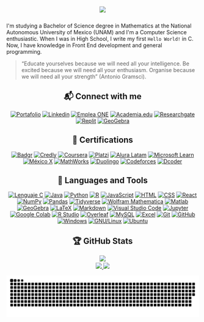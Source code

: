 <h1 align = "center">
    <a href = "https://github.com/SoyFabianRG">
        <img src="https://readme-typing-svg.herokuapp.com?font=JetBrains+Mono&weight=900&size=30&duration=4000&pause=1000&color=FFFFFF&center=true&vCenter=true&width=650&height=90&lines=Hello+World!+I'm+Fabian">
    </a>
</h1>

I'm studying a Bachelor of Science degree in Mathematics at the National Autonomous University of Mexico (UNAM) and I'm a Computer Science enthusiastic. When I was in High School, I write my first `Hello World!` in C. Now, I have knowledge in Front End development and general programming.

> “Educate yourselves because we will need all your intelligence. Be excited because we will need all your enthusiasm. Organise because we will need all your strength” (Antonio Gramsci).

<div align = "center">

## :mailbox_with_mail: Connect with me

[![Portafolio](https://img.shields.io/badge/Portafolio-222222?style=for-the-badge&logo=githubpages&logoColor=white)](https://soyfabianrg.github.io)
[![Linkedin](https://img.shields.io/badge/Linkedin-0A66C2?style=for-the-badge&logo=linkedin&logoColor=white)](https://www.linkedin.com/in/soyfabianrg)
[![Emplea ONE](https://img.shields.io/badge/Emplea_ONE-082B58?style=for-the-badge)](https://app.aluracursos.com/emprega-one/profile/soyfabianrg)
[![Academia.edu](https://img.shields.io/badge/Academia.edu-41454A?style=for-the-badge&logo=academia&logoColor=white)](https://unam.academia.edu/SoyFabianRG)
[![Researchgate](https://img.shields.io/badge/Researchgate-00CCBB?style=for-the-badge&logo=researchgate&logoColor=white)](https://www.researchgate.net/profile/Fabian-Rios-Gil-2)
[![Replit](https://img.shields.io/badge/Replit-F26207?style=for-the-badge&logo=replit&logoColor=white)](https://replit.com/@SoyFabianRG)
[![GeoGebra](https://img.shields.io/badge/Geogebra-6557d2?style=for-the-badge)](https://www.geogebra.org/u/soyfabianrg)

## :school_satchel: Certifications
 
[![Badgr](https://img.shields.io/badge/Badgr-282C4C?style=for-the-badge&logo=badgr&logoColor=white)](https://api.badgr.io/public/collections/82009f34774d4d0a9ad2e9894f4d6fea)
[![Credly](https://img.shields.io/badge/Credly-FF6B00?style=for-the-badge&logo=credly&logoColor=white)](https://www.credly.com/users/soyfabianrg)
[![Coursera](https://img.shields.io/badge/Coursera-0056D2?style=for-the-badge&logo=coursera&logoColor=white)](https://www.coursera.org/user/c10a888a8725cca7da1542d8559964eb)
[![Platzi](https://img.shields.io/badge/Platzi-98CA3F?style=for-the-badge&logo=platzi&logoColor=white)](https://platzi.com/p/SoyFabianRG)
[![Alura Latam](https://img.shields.io/badge/Alura_Latam-082B58?style=for-the-badge)](https://app.aluracursos.com/user/soyfabianrg)
[![Microsoft Learn](https://img.shields.io/badge/Microsoft_Learn-5E5E5E?style=for-the-badge&logo=microsoft&logoColor=white)](https://docs.microsoft.com/es-mx/users/soyfabianrg)
[![México X](https://img.shields.io/badge/México_X-18384E?style=for-the-badge)](https://mexicox.gob.mx/u/SoyFabianRG)
[![MathWorks](https://img.shields.io/badge/MathWorks-Bf4A06?style=for-the-badge)](https://la.mathworks.com/matlabcentral/profile/authors/21447057)
[![Duolingo](https://img.shields.io/badge/Duolingo-58CC02?style=for-the-badge&logo=duolingo&logoColor=white)](https://www.duolingo.com/profile/SoyFabianRG)
[![Codeforces](https://img.shields.io/badge/Codeforces-1F8ACB?style=for-the-badge&logo=codeforces&logoColor=white)](https://codeforces.com/profile/SoyFabianRG)
[![Dcoder](https://img.shields.io/badge/Dcoder-000000?style=for-the-badge)](https://code.dcoder.tech/profile/soyfabianrg)

## :wrench: Languages and Tools

[![Lenguaje C](https://img.shields.io/badge/C-A8B9CC?style=for-the-badge&logo=c&logoColor=white)](https://www.w3schools.com/c)
[![Java](https://img.shields.io/badge/Java-007396?style=for-the-badge&logo=oracle&logoColor=white)](https://www.java.com/es)
[![Python](https://img.shields.io/badge/Python-3776AB?style=for-the-badge&logo=python&logoColor=white)](https://www.python.org)
[![R](https://img.shields.io/badge/R-276DC3?style=for-the-badge&logo=r&logoColor=white)](https://www.r-project.org)
[![JavaScript](https://img.shields.io/badge/JavaScript-323330?style=for-the-badge&logo=javascript&logoColor=F7DF1E)](https://developer.mozilla.org/en-US/docs/web/javascript)
[![HTML](https://img.shields.io/badge/Html5-E34F26?style=for-the-badge&logo=html5&logoColor=white)](https://www.w3.org/html)
[![CSS](https://img.shields.io/badge/Css3-1572B6?style=for-the-badge&logo=css3&logoColor=white)](https://www.w3.org/Style/CSS)
[![React](https://img.shields.io/badge/React.js-20232A?style=for-the-badge&logo=react&logoColor=61DAFB)](https://reactjs.org)
[![NumPy](https://img.shields.io/badge/numpy-013243?style=for-the-badge&logo=numpy&logoColor=white)](https://numpy.org)
[![Pandas](https://img.shields.io/badge/Pandas-150458?style=for-the-badge&logo=pandas&logoColor=white)](https://pandas.pydata.org)
[![Tidyverse](https://img.shields.io/badge/Tidyverse-1A162D?style=for-the-badge&logo=tidyverse&logoColor=white)](https://www.tidyverse.org)
[![Wolfram Mathematica](https://img.shields.io/badge/Wolfram_Mathematica-DD1100?style=for-the-badge&logo=wolframmathematica&logoColor=white)](https://www.wolfram.com/mathematica)
[![Matlab](https://img.shields.io/badge/Matlab-Bf4A06?style=for-the-badge)](https://www.mathworks.com/products/matlab.html)
[![GeoGebra](https://img.shields.io/badge/Geogebra-6557d2?style=for-the-badge)](https://www.geogebra.org/)
[![LaTeX](https://img.shields.io/badge/Latex-008080?style=for-the-badge&logo=latex&logoColor=white)](https://www.latex-project.org)
[![Markdown](https://img.shields.io/badge/Markdown-000000?style=for-the-badge&logo=markdown&logoColor=white)](https://www.w3schools.io/file/markdown-introduction)
[![Visual Studio Code](https://img.shields.io/badge/Visual_Studio_Code-007ACC?style=for-the-badge&logo=visualstudiocode&logoColor=white)](https://code.visualstudio.com)
[![Jupyter](https://img.shields.io/badge/Jupyter-F37626?style=for-the-badge&logo=jupyter&logoColor=white)](https://jupyter.org)
[![Google Colab](https://img.shields.io/badge/Google_Colab-F9AB00?style=for-the-badge&logo=googlecolab&logoColor=white)](https://colab.research.google.com)
[![R Studio](https://img.shields.io/badge/R_Studio-75AADB?style=for-the-badge&logo=rstudio&logoColor=white)](https://www.rstudio.com)
[![Overleaf](https://img.shields.io/badge/Overleaf-47A141?style=for-the-badge&logo=overleaf&logoColor=white)](https://www.overleaf.com/)
[![MySQL](https://img.shields.io/badge/MySQL-4479A1?style=for-the-badge&logo=mysql&logoColor=white)](https://www.mysql.com)
[![Excel](https://img.shields.io/badge/Excel-217346?style=for-the-badge&logo=microsoftexcel&logoColor=white)](https://www.microsoft.com/es-mx/microsoft-365/excel")
[![Git](https://img.shields.io/badge/Git-F05032?style=for-the-badge&logo=git&logoColor=white)](https://git-scm.com)
[![GitHub](https://img.shields.io/badge/GitHub-181717?style=for-the-badge&logo=github&logoColor=white)](https://github.com)
[![Windows](https://img.shields.io/badge/Windows-0078D6?style=for-the-badge&logo=windows&logoColor=white)](https://www.microsoft.com/es-xl/windows)
[![GNU/Linux](https://img.shields.io/badge/GNU/Linux-FCC624?style=for-the-badge&logo=linux&logoColor=black)](https://www.gnu.org)
[![Ubuntu](https://img.shields.io/badge/Ubuntu-E95420?style=for-the-badge&logo=ubuntu&logoColor=white)](https://ubuntu.com)

<!-- [![NPM](https://img.shields.io/badge/NPM-CB3837?style=for-the-badge&logo=npm&logoColor=white)](https://www.npmjs.com)
[![Webpack](https://img.shields.io/badge/WEBPACK-8DD6F9?style=for-the-badge&logo=webpack&logoColor=white)](https://webpack.js.org) -->

## :trophy: GitHub Stats

<div width = "100%">
    <a href = "https://github.com/SoyFabianRG">
        <img height = "150em" src = "https://streak-stats.demolab.com/?user=SoyFabianRG&theme=github-dark-blue">
    </a>
 </div>
 
<div width = "100%">
    <a href = "https://github.com/SoyFabianRG">
        <img height = "150em" src = "https://github-readme-stats.vercel.app/api?username=SoyFabianRG&theme=github_dark&show_icons=true">
        <img height = "150em" src = "https://github-readme-stats.vercel.app/api/top-langs/?username=SoyFabianRG&theme=github_dark&layout=compact&langs_count=10">
    </a>
 </div>    
    
[![Snake](https://github.com/SoyFabianRG/SoyFabianRG/raw/output/github-contribution-grid-snake.svg)](https://github.com/SoyFabianRG)

</div>
